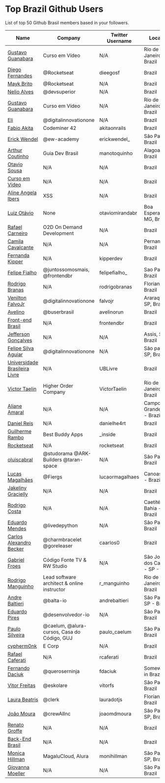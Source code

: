 # Top Brazil Github Users

List of top 50 Github Brasil members based in your followers.

<!-- START TOP USERS -->
| Name | Company | Twitter Username | Location | Repositories |
|------|---------|------------------|----------|--------------|
| [Gustavo Guanabara](https://github.com/gustavoguanabara) | Curso em Vídeo | N/A | Rio de Janeiro, Brazil | 8 |
| [Diego Fernandes](https://github.com/diego3g) | @Rocketseat  | dieegosf | Brazil | 75 |
| [Mayk Brito](https://github.com/maykbrito) | @Rocketseat  | N/A | Brazil | 146 |
| [Nelio Alves](https://github.com/acenelio) | @devsuperior  | N/A | Brazil | 288 |
| [Gustavo Guanabara](https://github.com/professorguanabara) | Curso em Vídeo | N/A | Rio de Janeiro, Brazil | 7 |
| [Eli](https://github.com/elidianaandrade) | @digitalinnovationone | N/A | Brazil | 7 |
| [Fabio Akita](https://github.com/akitaonrails) | Codeminer 42 | akitaonrails | Brazil | 130 |
| [Erick Wendel](https://github.com/ErickWendel) | @ew-academy  | erickwendel_ | São Paulo - Brazil | 327 |
| [Arthur Coutinho](https://github.com/arthurspk) | Guia Dev Brasil | manotoquinho | Alagoas, Brazil | 161 |
| [Otavio Sousa](https://github.com/otaviossousa) | N/A | N/A | Brazil | 45 |
| [Curso em Vídeo](https://github.com/cursoemvideo) | N/A | N/A | Brazil | 5 |
| [Aline Angela Ibers](https://github.com/alineai18) | XSS | N/A | Brazil | 4 |
| [Luiz Otávio](https://github.com/luizomf) | None | otaviomirandabr | Boa Esperança, MG, Brazil | 121 |
| [Rafael Carneiro](https://github.com/Rafaelmdcarneiro) | O2D On Demand Development | N/A | Brazil | 286 |
| [Camila Cavalcante](https://github.com/cami-la) | N/A | N/A | Pernambuco, Brazil | 163 |
| [Fernanda Kipper](https://github.com/Fernanda-Kipper) | N/A | kipperdev | Brazil | 82 |
| [Felipe Fialho](https://github.com/felipefialho) | @juntossomosmais, @frontendbr  | felipefialho_ | Sao Paulo - Brazil | 37 |
| [Rodrigo Branas](https://github.com/rodrigobranas) | N/A | rodrigobranas | Florianópolis, Brazil | 326 |
| [Venilton FalvoJr](https://github.com/falvojr) | @digitalinnovationone | falvojr | Araraquara-SP, Brazil | 66 |
| [Avelino](https://github.com/avelino) | @buserbrasil | avelinorun | Brazil | 225 |
| [Front-end Brasil](https://github.com/frontendbr) | N/A | frontendbr | Brazil | 3 |
| [Jefferson Gonçalves](https://github.com/jeffersongoncalves) | N/A | N/A | Assis, SP, Brazil | 26 |
| [Felipe Silva Aguiar](https://github.com/felipeAguiarCode) | @digitalinnovationone | N/A | São paulo - SP, Brazil | 60 |
| [Universidade Brasileira Livre](https://github.com/Universidade-Livre) | N/A | UBLivre | Brazil | 14 |
| [Victor Taelin](https://github.com/VictorTaelin) | Higher Order Company | VictorTaelin | Rio de Janeiro, Brazil | 243 |
| [Aliane Amaral](https://github.com/AlianeAmaral) | N/A | N/A | Campo Grande, MS - Brazil | 37 |
| [Daniel Reis](https://github.com/danielhe4rt) | N/A | danielhe4rt | Brazil | 215 |
| [Guilherme Rambo](https://github.com/insidegui) | Best Buddy Apps | _inside | Brazil | 217 |
| [Rocketseat](https://github.com/Rocketseat) | N/A | rocketseat | Brazil | 32 |
| [oluiscabral](https://github.com/oluiscabral) | @studorama @ARK-Builders @taran-space | N/A | São Paulo, Brazil | 39 |
| [Lucas Magalhães](https://github.com/lucasrmagalhaes) | @Fiergs | lucaormagalhaes | Canoas, RS - Brazil | 191 |
| [Jakeliny Gracielly](https://github.com/jakeliny) | N/A | N/A | Brazil | 13 |
| [Rodrigo Costa](https://github.com/Rodrigo-Cn) | N/A | N/A | Caetité - Bahia - Brazil | 36 |
| [Eduardo Mendes](https://github.com/dunossauro) | @livedepython | N/A | São Paulo, Brazil | 189 |
| [Carlos Alexandro Becker](https://github.com/caarlos0) | @charmbracelet @goreleaser | caarlos0 | Brazil | 118 |
| [Gabriel Froes](https://github.com/gabrielfroes) | Código Fonte TV & RW Studio | N/A | São José dos Campos - SP - Brazil | 38 |
| [Rodrigo Manguinho](https://github.com/rmanguinho) | Lead software architect & online instructor | r_manguinho | Rio de Janeiro, Brazil | 12 |
| [Andre Baltieri](https://github.com/andrebaltieri) | @balta-io | andrebaltieri | São Paulo, SP - Brazil | 421 |
| [Eduardo Pires](https://github.com/EduardoPires) | @desenvolvedor-io  | N/A | São Paulo - Brazil | 85 |
| [Paulo Silveira](https://github.com/peas) | @caelum, @alura-cursos, Casa do Código, GUJ  | paulo_caelum | São Paulo, Brazil | 16 |
| [cypherm0nk](https://github.com/cypherm0nk) | E Corp | N/A | Brazil | 11 |
| [Rafael Caferati](https://github.com/rcaferati) | N/A | rcaferati | Brazil | 6 |
| [Fernando Daciuk](https://github.com/fdaciuk) | @queroserninja | fdaciuk | Somewhere in Brazil | 201 |
| [Vitor Freitas](https://github.com/vitorfs) | @eskolare | vitorfs | São Paulo, Brazil | 46 |
| [Laura Beatris](https://github.com/LauraBeatris) | @clerk | lauradotjs | Florianópolis, Brazil | 119 |
| [João Moura](https://github.com/joaomdmoura) | @crewAIInc | joaomdmoura | São Paulo, SP, Brazil | 73 |
| [Renato Groffe](https://github.com/renatogroffe) | N/A | N/A | Brazil | 1714 |
| [Back-End Brasil](https://github.com/backend-br) | N/A | N/A | Brazil | 9 |
| [Monica Hillman](https://github.com/MonicaHillman) | MagaluCloud, Alura  | monihillman | São Paulo - SP, Brazil | 76 |
| [Giovanna Moeller](https://github.com/giovannamoeller) | N/A | N/A | São Paulo, Brazil | 22 |
<!-- END TOP USERS -->

